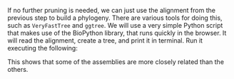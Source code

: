 <script>
import Link from "$components/Link.svelte";
import Execute from "$components/Execute.svelte";
</script>

If no further pruning is needed, we can just use the alignment from the previous step to build a phylogeny. There are various tools for doing this, such as `VeryFastTree` and `ggtree`. We will use a very simple Python script that makes use of the <Link href="https://biopython.org/">BioPython library</Link>, that runs quickly in the browser. It will read the alignment, create a tree, and print it in terminal. Run it executing the following:

<Execute command="python3 create_tree.py output/ska_alignment.aln" />

This shows that some of the assemblies are more closely related than the others.
